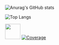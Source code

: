 
![Anurag's GitHub stats](https://github-readme-stats.vercel.app/api?username=edimilsonestevam&show_icons=true)

![Top Langs](https://github-readme-stats.vercel.app/api/top-langs/?username=edimilsonestevam&size_weight=0.5&count_weight=0.5)

<img width="50" height="50" src="https://cdn.jsdelivr.net/gh/devicons/devicon@latest/icons/java/java-original-wordmark.svg" /> [![Coverage](https://sonarcloud.io/api/project_badges/measure?project=edimilsonestevam_qa-challenge-master-set-challenge-unittests&metric=coverage)](https://sonarcloud.io/summary/new_code?id=edimilsonestevam_qa-challenge-master-set-challenge-unittests)
